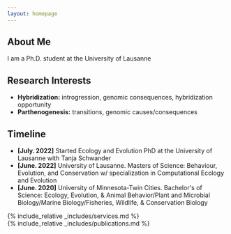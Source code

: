 ```yaml
---
layout: homepage
---
```


## About Me

I am a Ph.D. student at the University of Lausanne  

## Research Interests

- **Hybridization:** introgression, genomic consequences, hybridization opportunity
- **Parthenogenesis:** transitions, genomic causes/consequences

## Timeline

- **[July. 2022]** Started Ecology and Evolution PhD at the University of Lausanne with Tanja Schwander
- **[June. 2022]** University of Lausanne. Masters of Science: Behaviour, Evolution, and Conservation w/ specialization in Computational Ecology and Evolution
- **[June. 2020]** University of Minnesota-Twin Cities. Bachelor's of Science: Ecology, Evolution, & Animal Behavior/Plant and Microbial Biology/Marine Biology/Fisheries, Wildlife, & Conservation Biology



{% include_relative _includes/services.md %}  
{% include_relative _includes/publications.md %}

